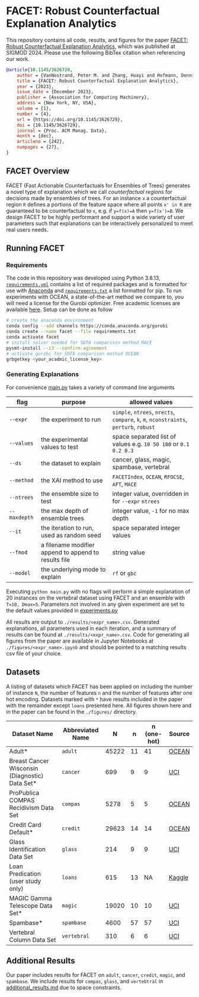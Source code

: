 # FACET: Robust Counterfactual Explanation Analytics

This repository contains all code, results, and figures for the paper [FACET: Robust Counterfactual Explanation Analytics](https://doi.org/10.1145/3626729), which was published at SIGMOD 2024. Please use the following BibTex citation when referencing our work.

```BibTeX
@article{10.1145/3626729,
    author = {VanNostrand, Peter M. and Zhang, Huayi and Hofmann, Dennis M. and Rundensteiner, Elke A.},
    title = {FACET: Robust Counterfactual Explanation Analytics},
    year = {2023},
    issue_date = {December 2023},
    publisher = {Association for Computing Machinery},
    address = {New York, NY, USA},
    volume = {1},
    number = {4},
    url = {https://doi.org/10.1145/3626729},
    doi = {10.1145/3626729},
    journal = {Proc. ACM Manag. Data},
    month = {dec},
    articleno = {242},
    numpages = {27},
}
```

## FACET Overview

FACET (Fast Actionable Counterfactuals for Ensembles of Trees) generates a novel type of explanation which we call *counterfactual regions* for decisions made by ensembles of trees. For an instance `x` a counterfactual region `R` defines a portions of the feature space where all points `x' in R` are guaranteed to be counterfactual to `x`, e.g. if `y=f(x)=A` then `y=f(x')=B`. We design FACET to be highly performant and support a wide variety of user parameters such that explanations can be interactively personalized to meet real users needs.

## Running FACET

### Requirements

The code in this repository was developed using Python 3.8.13, [`requirements.yml`](./requirements.yml) contains a list of required packages and is formatted for use with [Anaconda](https://www.anaconda.com/) and [`requirements.txt`](./requirements.txt) a list formatted for pip. To run experiments with OCEAN, a state-of-the-art method we compare to, you will need a license for the Gurobi optimizer. Free academic licenses are available [here](https://www.gurobi.com/academia/academic-program-and-licenses/). Setup can be done as follow

```bash
# create the anaconda environment
conda config --add channels https://conda.anaconda.org/gurobi
conda create --name facet --file requirements.txt
conda activate facet
# install solver needed for SOTA comparison method MACE
pysmt-install --z3 --confirm-agreement
# activate gurobi for SOTA comparison method OCEAN
grbgetkey <your_acadmic_license_key>
```

### Generating Explanations

For convenience [main.py](./main.py) takes a variety of command line arguments

| flag         | purpose                                              | allowed values                                                                         |
| ------------ | ---------------------------------------------------- | -------------------------------------------------------------------------------------- |
| `--expr`     | the experiment to run                                | `simple`, `ntrees`, `nrects`, `compare`, `k`, `m`, `nconstraints`, `perturb`, `robust` |
| `--values`   | the experimental values to test                      | space separated list of values e.g. `10 50 100` or `0.1 0.2 0.3`                       |
| `--ds`       | the dataset to explain                               | cancer, glass, magic, spambase, vertebral                                              |
| `--method`   | the XAI method to use                                | `FACETIndex`, `OCEAN`, `RFOCSE`, `AFT`, `MACE`                                         |
| `--ntrees`   | the ensemble size to test                            | integer value, overridden in for `--expr` `ntrees`                                     |
| `--maxdepth` | the max depth of ensemble trees                      | integer value, `-1` for no max depth                                                   |
| `--it`       | the iteration to run, used as random seed            | space separated integer values                                                         |
| `--fmod`     | a filename modifier append to append to results file | string value                                                                           |
| `--model`    | the underlying mode to explain                       | `rf` or `gbc`                                                                          |

Executing `python main.py` with no flags will perform a simple explanation of 20 instances on the vertebral dataset using FACET and an ensemble with `T=10, Dmax=5`. Parameters not involved in any given experiment are set to the default values provided in [experiments.py](./experiments/experiments.py)

All results are output to `./results/<expr_name>.csv`. Generated explanations, all parameters used in each iteration, and a summary of results can be found at `./results/<expr_name>.csv`. Code for generating all figures from the paper are available in Jupyter Notebooks at `./figures/<expr_name>.ipynb` and should be pointed to a matching results csv file of your choice.

## Datasets

A listing of datasets which FACET has been applied on including the number of instance `N`, the number of features `n` and the number of features after one hot encoding. Datasets marked with `*` have results included in the paper with the remainder except `loans` presented here. All figures shown here and in the paper can be found in the `./figures/` directory.

| Dataset Name                                   | Abbreviated Name | N     | n   | n (one-hot) | Source                                                                                  |
| ---------------------------------------------- | ---------------- | ----- | --- | ----------- | --------------------------------------------------------------------------------------- |
| Adult*                                         | `adult`          | 45222 | 11  | 41          | [OCEAN](https://github.com/vidalt/OCEAN)                                                |
| Breast Cancer Wisconsin (Diagnostic) Data Set* | `cancer`         | 699   | 9   | 9           | [UCI](https://archive.ics.uci.edu/ml/datasets/Breast+Cancer+Wisconsin+%28Diagnostic%29) |
| ProPublica COMPAS Recidivism Data Set          | `compas`         | 5278  | 5   | 5           | [OCEAN](https://github.com/vidalt/OCEAN)                                                |
| Credit Card Default*                           | `credit`         | 29623 | 14  | 14          | [OCEAN](https://github.com/vidalt/OCEAN)                                                |
| Glass Identification Data Set                  | `glass`          | 214   | 9   | 9           | [UCI](https://archive.ics.uci.edu/ml/datasets/Glass+Identification)                     |
| Loan Predication (user study only)             | `loans`          | 615   | 13  | NA          | [Kaggle](https://www.kaggle.com/datasets/ninzaami/loan-predication)                     |
| MAGIC Gamma Telescope Data Set*                | `magic`          | 19020 | 10  | 10          | [UCI](https://archive.ics.uci.edu/ml/datasets/MAGIC+Gamma+Telescope)                    |
| Spambase*                                      | `spambase`       | 4600  | 57  | 57          | [UCI](https://archive.ics.uci.edu/ml/datasets/Spambase)                                 |
| Vertebral Column Data Set                      | `vertebral`      | 310   | 6   | 6           | [UCI](https://archive.ics.uci.edu/ml/datasets/vertebral+column)                         |

## Additional Results

Our paper includes results for FACET on `adult`, `cancer`, `credit`, `magic`, and `spambase`. We include results for `compas`, `glass`, and `vertebtral` in [additional_results.md](./results/additional_results.md) due to space constraints.

